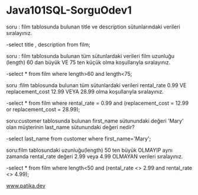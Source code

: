 # Java101SQL-SorguOdev1

soru : film tablosunda bulunan title ve description sütunlarındaki verileri sıralayınız.

-select title , description from film;

soru : film tablosunda bulunan tüm sütunlardaki verileri film uzunluğu (length) 60 dan büyük VE 75 ten küçük olma koşullarıyla sıralayınız.

-select * from film where length>60 and length<75;

soru :film tablosunda bulunan tüm sütunlardaki verileri rental_rate 0.99 VE replacement_cost 12.99 VEYA 28.99 olma koşullarıyla sıralayınız.

-select * from film where rental_rate = 0.99 and (replacement_cost = 12.99 or replacement_cost  = 28.99);

soru:customer tablosunda bulunan first_name sütunundaki değeri 'Mary' olan müşterinin last_name sütunundaki değeri nedir?

-select last_name from customer where first_name='Mary';

soru:film tablosundaki uzunluğu(length) 50 ten büyük OLMAYIP aynı zamanda rental_rate değeri 2.99 veya 4.99 OLMAYAN verileri sıralayınız.

-select * from film where length<50 and (rental_rate <> 2.99 and rental_rate <> 4.99);

www.patika.dev
